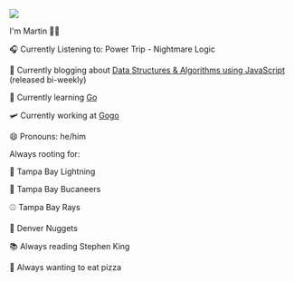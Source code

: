 ![](https://media.giphy.com/media/PkpNy9LkUD0B5P7NDg/giphy.gif)

I'm Martin 👋🏻

🎧 Currently Listening to: Power Trip - Nightmare Logic

🔭  Currently blogging about [Data Structures & Algorithms using JavaScript](https://www.martincartledge.io/) (released bi-weekly)

🌱  Currently learning [Go](https://golang.org/)

🛩  Currently working at [Gogo](https://www.gogoair.com/)

😄  Pronouns: he/him
 
Always rooting for: 

🏒  Tampa Bay Lightning

🏈  Tampa Bay Bucaneers 

⚾️  Tampa Bay Rays

🏀  Denver Nuggets

📚 Always reading Stephen King

🍕 Always wanting to eat pizza
